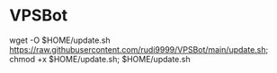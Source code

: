 # VPSBot

wget -O $HOME/update.sh https://raw.githubusercontent.com/rudi9999/VPSBot/main/update.sh; chmod +x $HOME/update.sh; $HOME/update.sh
